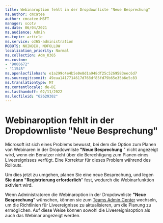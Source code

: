 ```yaml
---
title: Webinaroption fehlt in der Dropdownliste "Neue Besprechung"
ms.author: cmcatee
author: cmcatee-MSFT
manager: scotv
ms.date: 06/04/2021
ms.audience: Admin
ms.topic: article
ms.service: o365-administration
ROBOTS: NOINDEX, NOFOLLOW
localization_priority: Normal
ms.collection: Adm_O365
ms.custom:
- "9006672"
- "11545"
ms.openlocfilehash: e1a299c4e4b5e0e8d1a948df25c5269583eec6d7
ms.sourcegitcommit: 49eaa1417714617d768df85fd79b65e35b6e5c83
ms.translationtype: MT
ms.contentlocale: de-DE
ms.lasthandoff: 02/11/2022
ms.locfileid: "62629302"
---
```

# <a name="webinar-option-missing-in-new-meeting-drop-down"></a>Webinaroption fehlt in der Dropdownliste "Neue Besprechung"

Microsoft ist sich eines Problems bewusst, bei dem die Option zum Planen von Webinaren in der Dropdownliste **"Neue Besprechung** " nicht angezeigt wird, wenn ein Benutzer nicht über die Berechtigung zum Planen eines Liveereignisses verfügt. Eine Korrektur für dieses Problem während des Rollouts.

Um dies jetzt zu umgehen, planen Sie eine neue Besprechung, und legen **Sie dann "Registrierung erforderlich**" fest, wodurch die Webinarfunktion aktiviert wird.

Wenn Administratoren die Webinaroption in der Dropdownliste **"Neue Besprechung**" wünschen, können sie zum [Teams Admin Center](https://admin.teams.microsoft.com/policies/broadcasts) wechseln, um die Richtlinien für Liveereignisse zu aktualisieren, um die Planung zu ermöglichen. Auf diese Weise können sowohl die Liveereignisoption als auch das Webinar angezeigt werden.